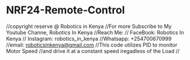 # NRF24-Remote-Control

//copyright reserve @ Robotics in Kenya
//For more Subscribe to My Youtube Channe, Robotics In Kenya
//Reach Me:
// FaceBook: Robotics In Kenya
// Instagram: robotics_in_kenya
//Whatsapp: +254700670999
//email: roboticsinkenya@gmail.com
//This code utilizes PID to monitor Motor Speed
//and drive it at a constant speed iregadless of the Load
//
